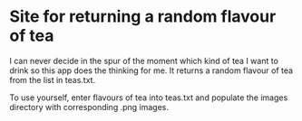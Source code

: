 # Site for returning a random flavour of tea

I can never decide in the spur of the moment which kind of tea I want to drink so this app does the thinking for me. It returns a random flavour of tea from the list in teas.txt. 

To use yourself, enter flavours of tea into teas.txt and populate the images directory with corresponding .png images.
